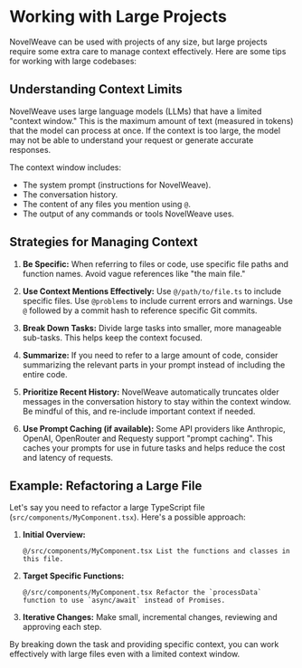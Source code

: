 # Working with Large Projects

NovelWeave can be used with projects of any size, but large projects require some extra care to manage context effectively. Here are some tips for working with large codebases:

## Understanding Context Limits

NovelWeave uses large language models (LLMs) that have a limited "context window." This is the maximum amount of text (measured in tokens) that the model can process at once. If the context is too large, the model may not be able to understand your request or generate accurate responses.

The context window includes:

- The system prompt (instructions for NovelWeave).
- The conversation history.
- The content of any files you mention using `@`.
- The output of any commands or tools NovelWeave uses.

## Strategies for Managing Context

1.  **Be Specific:** When referring to files or code, use specific file paths and function names. Avoid vague references like "the main file."

2.  **Use Context Mentions Effectively:** Use `@/path/to/file.ts` to include specific files. Use `@problems` to include current errors and warnings. Use `@` followed by a commit hash to reference specific Git commits.

3.  **Break Down Tasks:** Divide large tasks into smaller, more manageable sub-tasks. This helps keep the context focused.

4.  **Summarize:** If you need to refer to a large amount of code, consider summarizing the relevant parts in your prompt instead of including the entire code.

5.  **Prioritize Recent History:** NovelWeave automatically truncates older messages in the conversation history to stay within the context window. Be mindful of this, and re-include important context if needed.

6.  **Use Prompt Caching (if available):** Some API providers like Anthropic, OpenAI, OpenRouter and Requesty support "prompt caching". This caches your prompts for use in future tasks and helps reduce the cost and latency of requests.

## Example: Refactoring a Large File

Let's say you need to refactor a large TypeScript file (`src/components/MyComponent.tsx`). Here's a possible approach:

1.  **Initial Overview:**

    ```
    @/src/components/MyComponent.tsx List the functions and classes in this file.
    ```

2.  **Target Specific Functions:**

    ```
    @/src/components/MyComponent.tsx Refactor the `processData` function to use `async/await` instead of Promises.
    ```

3.  **Iterative Changes:** Make small, incremental changes, reviewing and approving each step.

By breaking down the task and providing specific context, you can work effectively with large files even with a limited context window.
